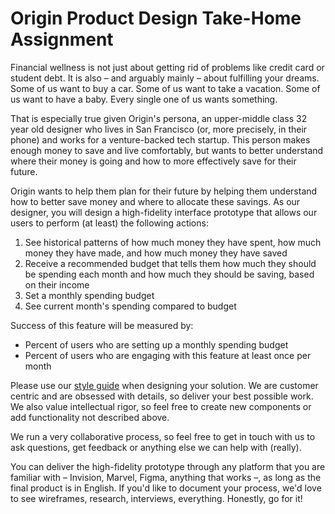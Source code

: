 # Origin Product Design Take-Home Assignment

Financial wellness is not just about getting rid of problems like credit card or student debt. It is also – and arguably mainly – about fulfilling your dreams. Some of us want to buy a car. Some of us want to take a vacation. Some of us want to have a baby. Every single one of us wants something.

That is especially true given Origin's persona, an upper-middle class 32 year old designer who lives in San Francisco (or, more precisely, in their phone) and works for a venture-backed tech startup. This person makes enough money to save and live comfortably, but wants to better understand where their money is going and how to more effectively save for their future.

Origin wants to help them plan for their future by helping them understand how to better save money and where to allocate these savings. As our designer, you will design a high-fidelity interface prototype that allows our users to perform (at least) the following actions:

1. See historical patterns of how much money they have spent, how much money they have made, and how much money they have saved
2. Receive a recommended budget that tells them how much they should be spending each month and how much they should be saving, based on their income
3. Set a monthly spending budget
4. See current month's spending compared to budget

Success of this feature will be measured by:

- Percent of users who are setting up a monthly spending budget
- Percent of users who are engaging with this feature at least once per month

Please use our [style guide](https://github.com/OriginFinancial/origin-design-take-home-assignment/blob/master/Style%20Guide.sketch) when designing your solution. We are customer centric and are obsessed with details, so deliver your best possible work. We also value intellectual rigor, so feel free to create new components or add functionality not described above.

We run a very collaborative process, so feel free to get in touch with us to ask questions, get feedback or anything else we can help with (really).

You can deliver the high-fidelity prototype through any platform that you are familiar with – Invision, Marvel, Figma, anything that works –, as long as the final product is in English. If you'd like to document your process, we'd love to see wireframes, research, interviews, everything. Honestly, go for it!
